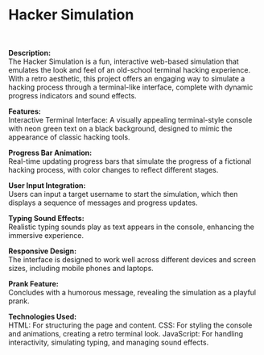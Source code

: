 <h1>Hacker Simulation</h1><br>

<b>Description:</b><br>
The Hacker Simulation is a fun, interactive web-based simulation that emulates the look and feel of an old-school terminal hacking experience. With a retro aesthetic, this project offers an engaging way to simulate a hacking process through a terminal-like interface, complete with dynamic progress indicators and sound effects.

<b>Features:</b><br>
Interactive Terminal Interface:
A visually appealing terminal-style console with neon green text on a black background, designed to mimic the appearance of classic hacking tools.

<b>Progress Bar Animation:</b><br>
Real-time updating progress bars that simulate the progress of a fictional hacking process, with color changes to reflect different stages.

<b>User Input Integration:</b><br>
Users can input a target username to start the simulation, which then displays a sequence of messages and progress updates.

<b>Typing Sound Effects:</b><br>
Realistic typing sounds play as text appears in the console, enhancing the immersive experience.

<b>Responsive Design:</b><br>
The interface is designed to work well across different devices and screen sizes, including mobile phones and laptops.

<b>Prank Feature:</b><br>
Concludes with a humorous message, revealing the simulation as a playful prank.

<b>Technologies Used:</b><br>
HTML: For structuring the page and content.
CSS: For styling the console and animations, creating a retro terminal look.
JavaScript: For handling interactivity, simulating typing, and managing sound effects.
